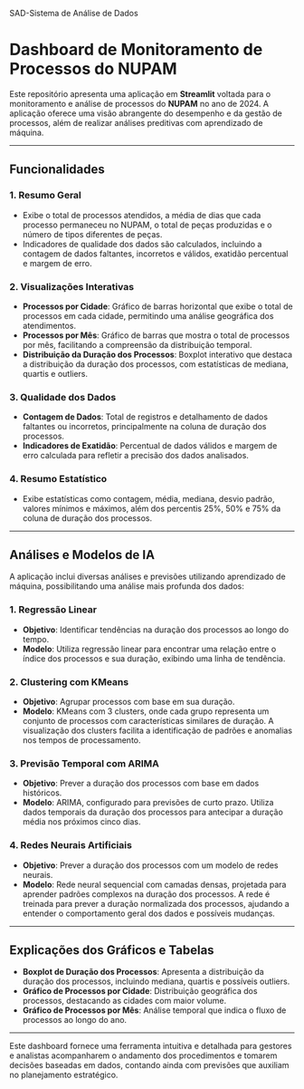 SAD-Sistema de Análise de Dados
# Dashboard de Monitoramento de Processos do NUPAM

Este repositório apresenta uma aplicação em **Streamlit** voltada para o monitoramento e análise de processos do **NUPAM** no ano de 2024. A aplicação oferece uma visão abrangente do desempenho e da gestão de processos, além de realizar análises preditivas com aprendizado de máquina. 

---

## Funcionalidades

### 1. Resumo Geral
- Exibe o total de processos atendidos, a média de dias que cada processo permaneceu no NUPAM, o total de peças produzidas e o número de tipos diferentes de peças.
- Indicadores de qualidade dos dados são calculados, incluindo a contagem de dados faltantes, incorretos e válidos, exatidão percentual e margem de erro.

### 2. Visualizações Interativas
- **Processos por Cidade**: Gráfico de barras horizontal que exibe o total de processos em cada cidade, permitindo uma análise geográfica dos atendimentos.
- **Processos por Mês**: Gráfico de barras que mostra o total de processos por mês, facilitando a compreensão da distribuição temporal.
- **Distribuição da Duração dos Processos**: Boxplot interativo que destaca a distribuição da duração dos processos, com estatísticas de mediana, quartis e outliers.

### 3. Qualidade dos Dados
- **Contagem de Dados**: Total de registros e detalhamento de dados faltantes ou incorretos, principalmente na coluna de duração dos processos.
- **Indicadores de Exatidão**: Percentual de dados válidos e margem de erro calculada para refletir a precisão dos dados analisados.

### 4. Resumo Estatístico
- Exibe estatísticas como contagem, média, mediana, desvio padrão, valores mínimos e máximos, além dos percentis 25%, 50% e 75% da coluna de duração dos processos.

---

## Análises e Modelos de IA

A aplicação inclui diversas análises e previsões utilizando aprendizado de máquina, possibilitando uma análise mais profunda dos dados:

### 1. Regressão Linear
- **Objetivo**: Identificar tendências na duração dos processos ao longo do tempo.
- **Modelo**: Utiliza regressão linear para encontrar uma relação entre o índice dos processos e sua duração, exibindo uma linha de tendência.
  
### 2. Clustering com KMeans
- **Objetivo**: Agrupar processos com base em sua duração.
- **Modelo**: KMeans com 3 clusters, onde cada grupo representa um conjunto de processos com características similares de duração. A visualização dos clusters facilita a identificação de padrões e anomalias nos tempos de processamento.

### 3. Previsão Temporal com ARIMA
- **Objetivo**: Prever a duração dos processos com base em dados históricos.
- **Modelo**: ARIMA, configurado para previsões de curto prazo. Utiliza dados temporais da duração dos processos para antecipar a duração média nos próximos cinco dias.

### 4. Redes Neurais Artificiais
- **Objetivo**: Prever a duração dos processos com um modelo de redes neurais.
- **Modelo**: Rede neural sequencial com camadas densas, projetada para aprender padrões complexos na duração dos processos. A rede é treinada para prever a duração normalizada dos processos, ajudando a entender o comportamento geral dos dados e possíveis mudanças.

---

## Explicações dos Gráficos e Tabelas

- **Boxplot de Duração dos Processos**: Apresenta a distribuição da duração dos processos, incluindo mediana, quartis e possíveis outliers.
- **Gráfico de Processos por Cidade**: Distribuição geográfica dos processos, destacando as cidades com maior volume.
- **Gráfico de Processos por Mês**: Análise temporal que indica o fluxo de processos ao longo do ano.
  
---

Este dashboard fornece uma ferramenta intuitiva e detalhada para gestores e analistas acompanharem o andamento dos procedimentos e tomarem decisões baseadas em dados, contando ainda com previsões que auxiliam no planejamento estratégico. 
